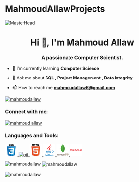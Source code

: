 # MahmoudAllawProjects
![MasterHead](https://i.redd.it/bpxxqqvps4h91.gif)
<h1 align="center">Hi 👋, I'm Mahmoud Allaw</h1>
<h3 align="center">A passionate Computer Scientist.</h3>

- 🌱 I’m currently learning **Computer Science**

- 💬 Ask me about **SQL , Project Management , Data integrity**

- 📫 How to reach me **mahmoudallaw6@gmail.com**
<p align="left"> <a href="https://github.com/ryo-ma/github-profile-trophy"><img src="https://github-profile-trophy.vercel.app/?username=mahmoudallaw" alt="mahmoudallaw" /></a> </p>

<h3 align="left">Connect with me:</h3>
<p align="left">
<a href="https://uk.linkedin.com/in/mahmoud-allaw-4aa35a2b2" target="blank"><img align="center" src="https://raw.githubusercontent.com/rahuldkjain/github-profile-readme-generator/master/src/images/icons/Social/linked-in-alt.svg" alt="mahmoud allaw" height="30" width="40" /></a>
</p>

<h3 align="left">Languages and Tools:</h3>
<p align="left"> <a href="https://www.w3schools.com/css/" target="_blank" rel="noreferrer"> <img src="https://raw.githubusercontent.com/devicons/devicon/master/icons/css3/css3-original-wordmark.svg" alt="css3" width="40" height="40"/> </a> <a href="https://git-scm.com/" target="_blank" rel="noreferrer"> <img src="https://www.vectorlogo.zone/logos/git-scm/git-scm-icon.svg" alt="git" width="40" height="40"/> </a> <a href="https://www.w3.org/html/" target="_blank" rel="noreferrer"> <img src="https://raw.githubusercontent.com/devicons/devicon/master/icons/html5/html5-original-wordmark.svg" alt="html5" width="40" height="40"/> </a> <a href="https://www.java.com" target="_blank" rel="noreferrer"> <img src="https://raw.githubusercontent.com/devicons/devicon/master/icons/java/java-original.svg" alt="java" width="40" height="40"/> </a> <a href="https://www.mongodb.com/" target="_blank" rel="noreferrer"> <img src="https://raw.githubusercontent.com/devicons/devicon/master/icons/mongodb/mongodb-original-wordmark.svg" alt="mongodb" width="40" height="40"/> </a> <a href="https://www.oracle.com/" target="_blank" rel="noreferrer"> <img src="https://raw.githubusercontent.com/devicons/devicon/master/icons/oracle/oracle-original.svg" alt="oracle" width="40" height="40"/> </a> </p>

<p><img align="left" src="https://github-readme-stats.vercel.app/api/top-langs?username=mahmoudallaw&show_icons=true&locale=en&layout=compact" alt="mahmoudallaw" /></p>

<p>&nbsp;<img align="center" src="https://github-readme-stats.vercel.app/api?username=mahmoudallaw&show_icons=true&locale=en" alt="mahmoudallaw" /></p>

<p><img align="center" src="https://github-readme-streak-stats.herokuapp.com/?user=mahmoudallaw&" alt="mahmoudallaw" /></p>
